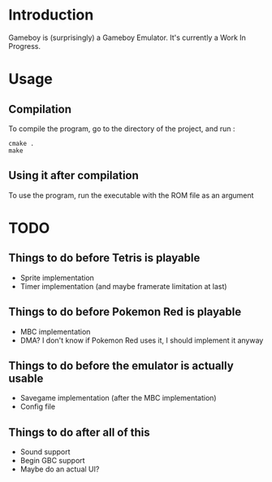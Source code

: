 <!-- README.md --- 
;; 
;; Filename: README.md
;; Author: Jules <archjules>
;; Created: Thu Dec 29 19:37:03 2016 (+0100)
;; Last-Updated: Thu Dec 29 20:01:06 2016 (+0100)
;;           By: Jules <archjules>
 -->

# Introduction
Gameboy is (surprisingly) a Gameboy Emulator. It's currently a Work In Progress.

# Usage
## Compilation
To compile the program, go to the directory of the project, and run :

	cmake .
	make

## Using it after compilation
To use the program, run the executable with the ROM file as an argument

# TODO
## Things to do before Tetris is playable

 * Sprite implementation
 * Timer implementation (and maybe framerate limitation at last)
 
## Things to do before Pokemon Red is playable

 * MBC implementation
 * DMA? I don't know if Pokemon Red uses it, I should implement it anyway
 
## Things to do before the emulator is actually usable

 * Savegame implementation (after the MBC implementation)
 * Config file
 
## Things to do after all of this

 * Sound support
 * Begin GBC support
 * Maybe do an actual UI?
